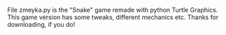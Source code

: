File zmeyka.py is the "Snake" game remade with python Turtle Graphics. This game version has some tweaks, different mechanics etc. Thanks for downloading, if you do!
